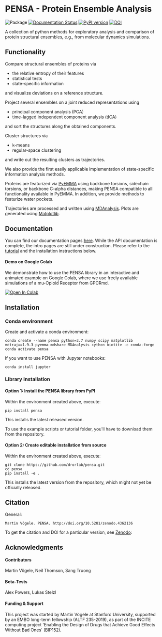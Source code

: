 # PENSA - Protein Ensemble Analysis

![Package](https://github.com/drorlab/pensa/workflows/package/badge.svg)
[![Documentation
Status](https://readthedocs.org/projects/pensa/badge/?version=latest)](http://pensa.readthedocs.io/?badge=latest)
[![PyPI version](https://badge.fury.io/py/pensa.svg)](https://badge.fury.io/py/pensa)
[![DOI](https://zenodo.org/badge/DOI/10.5281/zenodo.4362136.svg)](https://doi.org/10.5281/zenodo.4362136)

A collection of python methods for exploratory analysis and comparison of protein structural ensembles, e.g., from molecular dynamics simulations.

## Functionality

Compare structural ensembles of proteins via
- the relative entropy of their features
- statistical tests
- state-specific information

and visualize deviations on a reference structure.

Project several ensembles on a joint reduced representations using
- principal component analysis (PCA)
- time-lagged independent component analysis (tICA)

and sort the structures along the obtained components.

Cluster structures via 
- k-means 
- regular-space clustering 

and write out the resulting clusters as trajectories.

We also provide the first easily applicable implementation of state-specific information analysis methods.

Proteins are featurized via [PyEMMA](http://emma-project.org/latest/) using backbone torsions, sidechain torsions, or backbone C-alpha distances, making PENSA compatible to all functionality available in PyEMMA. In addition, we provide methods to featurize water pockets.

Trajectories are processed and written using [MDAnalysis](https://www.mdanalysis.org/). Plots are generated using [Matplotlib](https://matplotlib.org/).

## Documentation
You can find our documentation pages [here](https://pensa.readthedocs.io/en/latest/). 
While the API documentation is complete, the intro pages are still under construction.
Please refer to the [tutorial](https://github.com/drorlab/pensa/tree/master/tutorial) and the installation instructions below.

#### Demo on Google Colab
We demonstrate how to use the PENSA library in an interactive and animated example on Google Colab, where we use freely available simulations of a mu-Opioid Receptor from GPCRmd.

[![Open In Colab](https://colab.research.google.com/assets/colab-badge.svg)](https://colab.research.google.com/drive/1difJjlcwpN-0hSmGCGrPq9Cxq5wJ7ZDa)


## Installation

### Conda environment

Create and activate a conda environment:

    conda create --name pensa python=3.7 numpy scipy matplotlib mdtraj==1.9.3 pyemma mdshare MDAnalysis cython biotite -c conda-forge
    conda activate pensa

If you want to use PENSA with Jupyter notebooks:

    conda install jupyter

### Library installation

#### Option 1: Install the PENSA library from PyPI

Within the environment created above, execute:

    pip install pensa

This installs the latest released version.

To use the example scripts or tutorial folder, you'll have to download them from the repository.

#### Option 2: Create editable installation from source

Within the environment created above, execute:

    git clone https://github.com/drorlab/pensa.git  
    cd pensa
    pip install -e . 

This installs the latest version from the repository, which might not yet be officially released.

## Citation

General:
```
Martin Vögele. PENSA. http://doi.org/10.5281/zenodo.4362136
```

To get the citation and DOI for a particular version, see [Zenodo](https://zenodo.org/record/4362136):


## Acknowledgments

#### Contributors
Martin Vögele, Neil Thomson, Sang Truong

#### Beta-Tests
Alex Powers, Lukas Stelzl

#### Funding & Support 
This project was started by Martin Vögele at Stanford University, supported by an EMBO long-term fellowship (ALTF 235-2019), as part of the INCITE computing project 'Enabling the Design of Drugs that Achieve Good Effects Without Bad Ones' (BIP152).


